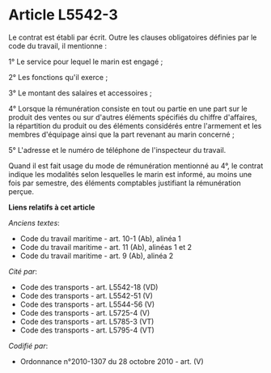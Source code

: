 # Article L5542-3

Le contrat est établi par écrit. Outre les clauses obligatoires définies par le code du travail, il mentionne :

1° Le service pour lequel le marin est engagé ;

2° Les fonctions qu'il exerce ;

3° Le montant des salaires et accessoires ;

4° Lorsque la rémunération consiste en tout ou partie en une part sur le produit des ventes ou sur d'autres éléments
spécifiés du chiffre d'affaires, la répartition du produit ou des éléments considérés entre l'armement et les membres
d'équipage ainsi que la part revenant au marin concerné ;

5° L'adresse et le numéro de téléphone de l'inspecteur du travail.

Quand il est fait usage du mode de rémunération mentionné au 4°, le contrat indique les modalités selon lesquelles le marin
est informé, au moins une fois par semestre, des éléments comptables justifiant la rémunération perçue.

**Liens relatifs à cet article**

_Anciens textes_:

  - Code du travail maritime - art. 10-1 (Ab), alinéa 1
  - Code du travail maritime - art. 11 (Ab), alinéas 1 et 2
  - Code du travail maritime - art. 9 (Ab), alinéa 2

_Cité par_:

  - Code des transports - art. L5542-18 (VD)
  - Code des transports - art. L5542-51 (V)
  - Code des transports - art. L5544-56 (V)
  - Code des transports - art. L5725-4 (V)
  - Code des transports - art. L5785-3 (VT)
  - Code des transports - art. L5795-4 (VT)

_Codifié par_:

  - Ordonnance n°2010-1307 du 28 octobre 2010 - art. (V)
